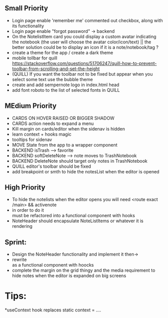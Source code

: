 ## Small Priority

- Login page enable 'remember me' commented out checkbox, along with its functionality
- Login page enable "forgot password" -> backend
- On the NotelistItem card you could display a custom avatar indicating the notebook (the user will choose the avatar color/icon/text) || the better solution could be to display an icon if it is a note/notebook/tag ?
- create a theme for the app / create a dark theme
- mobile tollbar for quill https://stackoverflow.com/questions/51706247/quill-how-to-prevent-toolbar-from-scrolling-and-set-the-height
- (QUILL) If you want the toolbar not to be fixed but appear when you select some text use the bubble theme
- create and add sempernote logo in index.html head
- add font roboto to the list of selected fonts in QUILL

## MEdium Priority

- CARDS ON HOVER RAISED OR BIGGER SHADOW
- CARDS action needs to expand a menu
- Kill margin on cards/editor when the sidenav is hidden
- learn context + hooks magic
- tooltips for sidenav
- MOVE State from the app to a wrapper component
- BACKEND isTrash --> favorite
- BACKEND softDeleteNote --> note moves to TrashNotebook
- BACKEND DeleteNote should target only notes in TrashNotebook
- QUILL editor's toolbar should be fixed
- add breakpoint or smth to hide the notesList when the editor is opened

## High Priority

- To hide the notelists when the editor opens you will need <route exact /main> && activenote
- in order to do it <Main/> must be refactored into a functional component with hooks
- NoteHeader should encapsulate NoteListItems or whatever it is rendering

## Sprint:

- Design the NoteHeader functionality and implement it then->
- rewrite <main/> as a functional component with hoocks
- complete the margin on the grid thingy and the media requirement to hide notes when the editor is expanded on big screens

# Tips:

\*useContext hook replaces static context = ....
